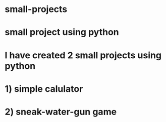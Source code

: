 # small-projects
# small project using python 
# I have created 2 small projects using python 
# 1) simple calulator
# 2) sneak-water-gun game
